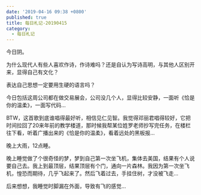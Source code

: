 ```yaml
---
date: '2019-04-16 09:38 +0800'
published: true
title: 每日札记-20190415
category:
  - 每日札记
---
```

今日阴。

为什么现代人有些人喜欢作诗，作诗难吗？还是自认为写诗高明，与其他人区别开来，显得自己有文化？

表达自己思想一定要用生硬的语言吗？

今日包括这周公司都在做交易展会，公司没几个人，显得比较安静，一面听《恰是你的温柔》，一面写代码...

BTW，这首歌到底谁唱得最好听，相信见仁见智。我觉得邓丽君唱得较好，它把时间拉回了20来年前的教学楼道，那时候我帮某位姓罗老师抄写完任务，在楼栏往下看，听着广播出来的《恰是你的温柔》，看着远处的黑板报...

晚上大雨，12点睡。

晚上睡觉做了个很奇怪的梦，梦到自己第一次坐飞机，集体去美国，结果有个人说要自己去。我上到最顶层，结果顶层有个门，通向一片森林。我因为第一次坐飞机，惶恐而期待，几乎飞起来了。然后飞着过去，手挂住树，才没被飞走...

后来想想，我睡觉时脚漏在外面，导致有飞的感觉...

